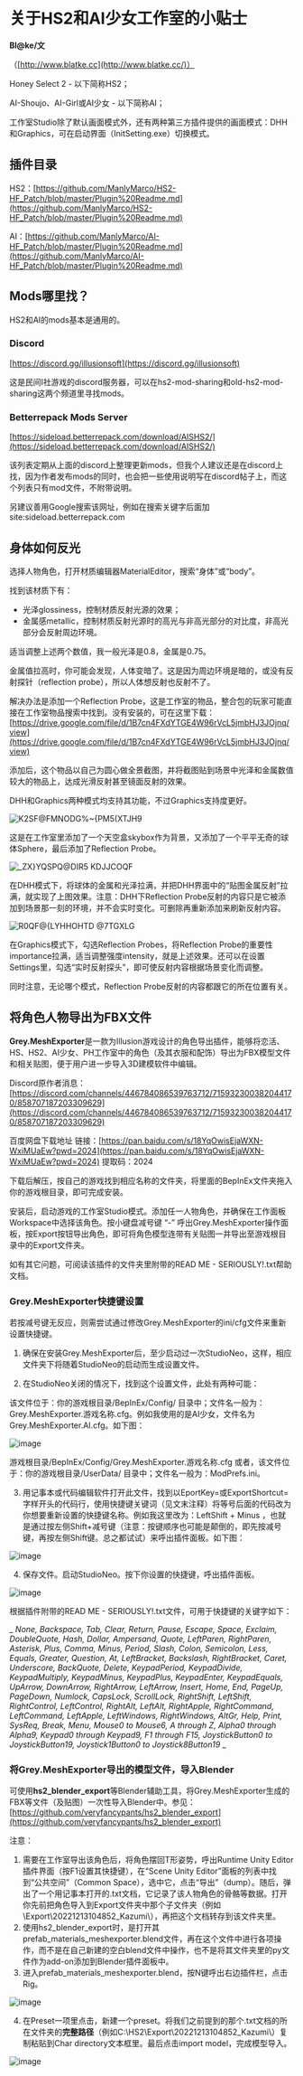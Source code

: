 # 关于HS2和AI少女工作室的小贴士 

**Bl@ke/文**

（[http://www.blatke.cc](http://www.blatke.cc/)）

Honey Select 2 - 以下简称HS2；

AI-Shoujo、AI-Girl或AI少女 - 以下简称AI；

工作室Studio除了默认画面模式外，还有两种第三方插件提供的画面模式：DHH和Graphics，可在启动界面（InitSetting.exe）切换模式。

## 插件目录
HS2：[https://github.com/ManlyMarco/HS2-HF_Patch/blob/master/Plugin%20Readme.md](https://github.com/ManlyMarco/HS2-HF_Patch/blob/master/Plugin%20Readme.md)

AI：[https://github.com/ManlyMarco/AI-HF_Patch/blob/master/Plugin%20Readme.md](https://github.com/ManlyMarco/AI-HF_Patch/blob/master/Plugin%20Readme.md) 
## Mods哪里找？
HS2和AI的mods基本是通用的。

### Discord
[https://discord.gg/illusionsoft](https://discord.gg/illusionsoft)

这是民间I社游戏的discord服务器，可以在hs2-mod-sharing和old-hs2-mod-sharing这两个频道里寻找mods。

### Betterrepack Mods Server
[https://sideload.betterrepack.com/download/AISHS2/](https://sideload.betterrepack.com/download/AISHS2/) 

该列表定期从上面的discord上整理更新mods，但我个人建议还是在discord上找，因为作者发布mods的同时，也会把一些使用说明写在discord帖子上，而这个列表只有mod文件，不附带说明。
 
另建议善用Google搜索该网址，例如在搜索关键字后面加site:sideload.betterrepack.com 
## 身体如何反光
选择人物角色，打开材质编辑器MaterialEditor，搜索“身体”或“body”。

找到该材质下有：

- 光泽glossiness，控制材质反射光源的效果；
- 金属感metallic，控制材质反射光源时的高光与非高光部分的对比度，非高光部分会反射周边环境。

适当调整上述两个数值，我一般光泽是0.8，金属是0.75。

金属值拉高时，你可能会发现，人体变暗了。这是因为周边环境是暗的，或没有反射探针（reflection probe），所以人体想反射也反射不了。

解决办法是添加一个Reflection Probe，这是工作室的物品，整合包的玩家可能直接在工作室物品搜索中找到。没有安装的，可在这里下载：[https://drive.google.com/file/d/1B7cn4FXdYTGE4W96rVcL5jmbHJ3JOjnq/view](https://drive.google.com/file/d/1B7cn4FXdYTGE4W96rVcL5jmbHJ3JOjnq/view) 

添加后，这个物品以自己为圆心做全景截图，并将截图贴到场景中光泽和金属数值较大的物品上，达成光滑反射甚至镜面反射的效果。

DHH和Graphics两种模式均支持其功能，不过Graphics支持度更好。

![K2SF@FMNODG%~{PM5(XTJH9](https://github.com/user-attachments/assets/ccda59fd-eb64-4cab-b86a-a30a8fb22462)

这是在工作室里添加了一个天空盒skybox作为背景，又添加了一个平平无奇的球体Sphere，最后添加了Reflection Probe。

![_ZX}YQSPQ@DIR5 KDJJCOQF](https://github.com/user-attachments/assets/6e7ebace-4715-4a45-89df-8f89f9e71d1e)

在DHH模式下，将球体的金属和光泽拉满，并把DHH界面中的“贴图金属反射”拉满，就实现了上图效果。注意：DHH下Reflection Probe反射的内容只是它被添加到场景那一刻的环境，并不会实时变化。可删除再重新添加来刷新反射内容。

![R0QF@{LYHHOHTD @7TGXLG](https://github.com/user-attachments/assets/446035a2-d443-4012-b305-b9d2b3c35d61)

在Graphics模式下，勾选Reflection Probes，将Reflection Probe的重要性importance拉满，适当调整强度intensity，就是上述效果。还可以在设置Settings里，勾选“实时反射探头”，即可使反射内容根据场景变化而调整。

同时注意，无论哪个模式，Reflection Probe反射的内容都跟它的所在位置有关。
## 将角色人物导出为FBX文件
**Grey.MeshExporter**是一款为Illusion游戏设计的角色导出插件，能够将恋活、HS、HS2、AI少女、PH工作室中的角色（及其衣服和配饰）导出为FBX模型文件和相关贴图，便于用户进一步导入3D建模软件中编辑。

Discord原作者消息：[https://discord.com/channels/446784086539763712/715932300382044170/858707187203309629](https://discord.com/channels/446784086539763712/715932300382044170/858707187203309629)

百度网盘下载地址
链接：[https://pan.baidu.com/s/18YqOwisEjaWXN-WxiMUaEw?pwd=2024](https://pan.baidu.com/s/18YqOwisEjaWXN-WxiMUaEw?pwd=2024)
提取码：2024

下载后解压，按自己的游戏找到相应名称的文件夹，将里面的BepInEx文件夹拖入你的游戏根目录，即可完成安装。

安装后，启动游戏的工作室Studio模式。添加任一人物角色，并确保在工作面板Workspace中选择该角色。按小键盘减号键 “-” 呼出Grey.MeshExporter操作面板，按Export按钮导出角色，即可将角色模型连带有关贴图一并导出至游戏根目录中的Export文件夹。

如有其它问题，可阅读该插件的文件夹里附带的READ ME - SERIOUSLY!.txt帮助文档。

### Grey.MeshExporter快捷键设置
若按减号键无反应，则需尝试通过修改Grey.MeshExporter的ini/cfg文件来重新设置快捷键。

1. 确保在安装Grey.MeshExporter后，至少启动过一次StudioNeo，这样，相应文件夹下将随着StudioNeo的启动而生成设置文件。

2. 在StudioNeo关闭的情况下，找到这个设置文件，此处有两种可能：

该文件位于：你的游戏根目录/BepInEx/Config/ 目录中；文件名一般为：Grey.MeshExporter.游戏名称.cfg。例如我使用的是AI少女，文件名为Grey.MeshExporter.AI.cfg。如下图：

![image](https://github.com/user-attachments/assets/e3b2d3ad-dd49-43df-a303-3a6ca2b59d9d)

游戏根目录/BepInEx/Config/Grey.MeshExporter.游戏名称.cfg
或者，该文件位于：你的游戏根目录/UserData/ 目录中；文件名一般为：ModPrefs.ini。

3. 用记事本或代码编辑软件打开此文件，找到以EportKey=或ExportShortcut=字样开头的代码行，使用快捷键关键词（见文末注释）将等号后面的代码改为你想要重新设置的快捷键名称。例如我这里改为：LeftShift + Minus ，也就是通过按左侧Shift+减号键（注意：按键顺序也可能是颠倒的，即先按减号键，再按左侧Shift键。总之都试试）来呼出插件面板。如下图：

![image](https://github.com/user-attachments/assets/6f4a8967-28bb-4bf5-8dd5-ee1dea90575c)

4. 保存文件。启动StudioNeo。按下你设置的快捷键，呼出插件面板。

![image](https://github.com/user-attachments/assets/01399f27-88b9-4ad9-b670-dcf9fd437cb1)

根据插件附带的READ ME - SERIOUSLY!.txt文件，可用于快捷键的关键字如下：

_ _None, Backspace, Tab, Clear, Return, Pause, Escape, Space, Exclaim, DoubleQuote, Hash, Dollar, Ampersand, Quote, LeftParen, RightParen, Asterisk, Plus, Comma, Minus, Period, Slash, Colon, Semicolon, Less, Equals, Greater, Question, At, LeftBracket, Backslash, RightBracket, Caret, Underscore, BackQuote, Delete, KeypadPeriod, KeypadDivide, KeypadMultiply, KeypadMinus, KeypadPlus, KeypadEnter, KeypadEquals, UpArrow, DownArrow, RightArrow, LeftArrow, Insert, Home, End, PageUp, PageDown, Numlock, CapsLock, ScrollLock, RightShift, LeftShift, RightControl, LeftControl, RightAlt, LeftAlt, RightApple, RightCommand, LeftCommand, LeftApple, LeftWindows, RightWindows, AltGr, Help, Print, SysReq, Break, Menu, Mouse0 to Mouse6, A through Z, Alpha0 through Alpha9, Keypad0 through Keypad9, F1 through F15, JoystickButton0 to JoystickButton19, Joystick1Button0 to Joystick8Button19_ _

### 将Grey.MeshExporter导出的模型文件，导入Blender
可使用**hs2_blender_export**等Blender辅助工具，将Grey.MeshExporter生成的FBX等文件（及贴图）一次性导入Blender中。参见：[https://github.com/veryfancypants/hs2_blender_export](https://github.com/veryfancypants/hs2_blender_export)

注意：
1. 需要在工作室导出该角色后，将角色摆回T形姿势，呼出Runtime Unity Editor插件界面（按F1设置其快捷键），在“Scene Unity Editor”面板的列表中找到“公共空间”（Common Space），选中它，点击“导出”（dump）。随后，弹出了一个用记事本打开的.txt文档，它记录了该人物角色的骨骼等数据。打开你先前把角色导入到Export文件夹中那个子文件夹（例如\Export\20221213104852_Kazumi\），再把这个文档转存到该文件夹里。
2. 使用hs2_blender_export时，是打开其prefab_materials_meshexporter.blend文件，再在这个文件中进行各项操作，而不是在自己新建的空白blend文件中操作，也不是将其文件夹里的py文件作为add-on添加到Blender插件面板中。
3. 进入prefab_materials_meshexporter.blend，按N键呼出右边插件栏，点击Rig。

![image](https://github.com/user-attachments/assets/1414ba9e-61ed-4612-b137-74b1b3b8c2f7)

4. 在Preset一项里点击<New>，新建一个preset。将我们之前提到的那个.txt文档的所在文件夹的**完整路径**（例如C:\HS2\Export\20221213104852_Kazumi\）复制粘贴到Char directory文本框里。最后点击import model，完成模型导入。

![image](https://github.com/user-attachments/assets/3b783218-7e71-4ede-aafa-2b1573b1603d)

